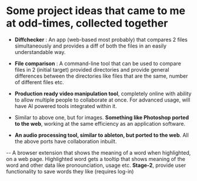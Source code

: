 # Some project ideas that came to me at odd-times, collected together


- **Diffchecker** : An app (web-based most probably) that compares 2 files simultaneously and provides a diff of both the files in an easily understandable way.

- **File comparison** : A command-line tool that can be used to compare files in 2 (initial target) provided directories and provide general differences between the directories like files that are the same, number of different files etc.

- **Production ready video manipulation tool**, completely online with ability to allow multiple people to collaborate at once. For advanced usage, will have AI powered tools integrated within it.

- Similar to above one, but for images. **Something like Photoshop ported to the web**, working at the same efficiency as an application software.

- **An audio processing tool, similar to ableton, but ported to the web**. All the above ports have collaboration inbuilt.

-- A browser extension that shows the meaning of a word when highlighted, on a web page. Highlighted word gets a tooltip that shows meaning of the word and other data like pronounciation, usage etc. **Stage-2**, provide user functionality to save words they like (requires log-in) 
